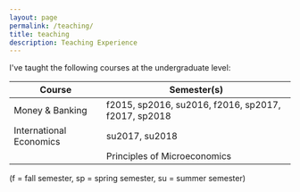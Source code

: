 ```yaml
---
layout: page
permalink: /teaching/
title: teaching
description: Teaching Experience
---
```


I've taught the following courses at the undergraduate level:

| Course                       | Semester(s)                                         |
|------------------------------|-----------------------------------------------------|
| Money & Banking              | f2015, sp2016, su2016, f2016, sp2017, f2017, sp2018 |
| International Economics      | su2017, su2018                                      |
|| Principles of Microeconomics | sp2016                                             ||

(f = fall semester, sp = spring semester, su = summer semester)
